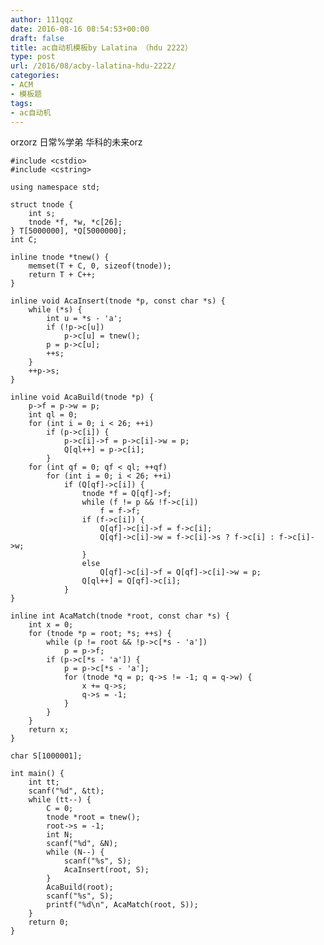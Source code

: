 ```yaml
---
author: 111qqz
date: 2016-08-16 08:54:53+00:00
draft: false
title: ac自动机模板by Lalatina （hdu 2222）
type: post
url: /2016/08/acby-lalatina-hdu-2222/
categories:
- ACM
- 模板题
tags:
- ac自动机
---
```


orzorz 日常%学弟  华科的未来orz

 

    
    #include <cstdio>
    #include <cstring>
    
    using namespace std;
    
    struct tnode {
        int s;
        tnode *f, *w, *c[26];
    } T[5000000], *Q[5000000];
    int C;
    
    inline tnode *tnew() {
        memset(T + C, 0, sizeof(tnode));
        return T + C++;
    }
    
    inline void AcaInsert(tnode *p, const char *s) {
        while (*s) {
            int u = *s - 'a';
            if (!p->c[u])
                p->c[u] = tnew();
            p = p->c[u];
            ++s;
        }
        ++p->s;
    }
    
    inline void AcaBuild(tnode *p) {
        p->f = p->w = p;
        int ql = 0;
        for (int i = 0; i < 26; ++i)
            if (p->c[i]) {
                p->c[i]->f = p->c[i]->w = p;
                Q[ql++] = p->c[i];
            }
        for (int qf = 0; qf < ql; ++qf)
            for (int i = 0; i < 26; ++i)
                if (Q[qf]->c[i]) {
                    tnode *f = Q[qf]->f;
                    while (f != p && !f->c[i])
                        f = f->f;
                    if (f->c[i]) {
                        Q[qf]->c[i]->f = f->c[i];
                        Q[qf]->c[i]->w = f->c[i]->s ? f->c[i] : f->c[i]->w;
                    }
                    else
                        Q[qf]->c[i]->f = Q[qf]->c[i]->w = p;
                    Q[ql++] = Q[qf]->c[i];
                }
    }
    
    inline int AcaMatch(tnode *root, const char *s) {
        int x = 0;
        for (tnode *p = root; *s; ++s) {
            while (p != root && !p->c[*s - 'a'])
                p = p->f;
            if (p->c[*s - 'a']) {
                p = p->c[*s - 'a'];
                for (tnode *q = p; q->s != -1; q = q->w) {
                    x += q->s;
                    q->s = -1;
                }
            }
        }
        return x;
    }
    
    char S[1000001];
    
    int main() {
        int tt;
        scanf("%d", &tt);
        while (tt--) {
            C = 0;
            tnode *root = tnew();
            root->s = -1;
            int N;
            scanf("%d", &N);
            while (N--) {
                scanf("%s", S);
                AcaInsert(root, S);
            }
            AcaBuild(root);
            scanf("%s", S);
            printf("%d\n", AcaMatch(root, S));
        }
        return 0;
    }




